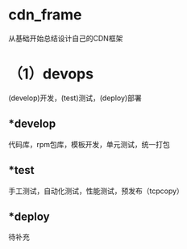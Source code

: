 # cdn_frame
从基础开始总结设计自己的CDN框架

# （1）devops
  (develop)开发，(test)测试，(deploy)部署
  
## *develop
  代码库，rpm包库，模板开发，单元测试，统一打包
  
## *test
  手工测试，自动化测试，性能测试，预发布（tcpcopy）

## *deploy
  待补充
